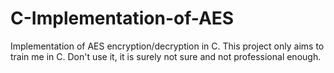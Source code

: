 # C-Implementation-of-AES
Implementation of AES encryption/decryption in C.
This project only aims to train me in C. Don't use it, it is surely not sure and not professional enough.
